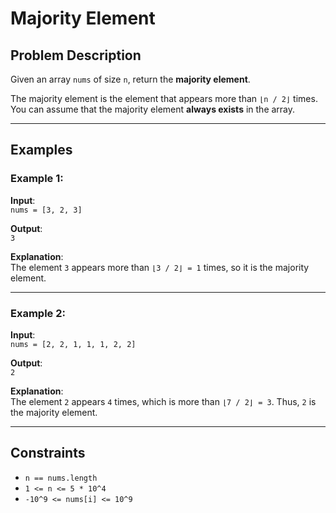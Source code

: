 # Majority Element

## Problem Description

Given an array `nums` of size `n`, return the **majority element**.

The majority element is the element that appears more than `⌊n / 2⌋` times. You can assume that the majority element **always exists** in the array.

---

## Examples

### Example 1:
**Input**:  
`nums = [3, 2, 3]`  

**Output**:  
`3`  

**Explanation**:  
The element `3` appears more than `⌊3 / 2⌋ = 1` times, so it is the majority element.

---

### Example 2:
**Input**:  
`nums = [2, 2, 1, 1, 1, 2, 2]`  

**Output**:  
`2`  

**Explanation**:  
The element `2` appears `4` times, which is more than `⌊7 / 2⌋ = 3`. Thus, `2` is the majority element.

---

## Constraints

- `n == nums.length`
- `1 <= n <= 5 * 10^4`
- `-10^9 <= nums[i] <= 10^9`

